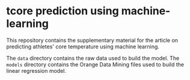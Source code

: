 # tcore prediction using machine-learning

This repository contains the supplementary material for the article on predicting athletes' core temperature using machine learning.

The <code>data</code> directory contains the raw data used to build the model. The <code>models</code> directory contains the Orange Data Mining files used to build the linear regression model.
